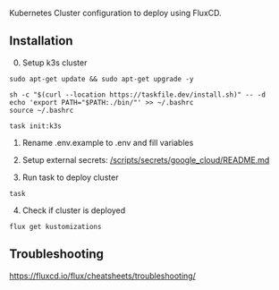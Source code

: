 Kubernetes Cluster configuration to deploy using FluxCD.

## Installation

0. Setup k3s cluster
```shell
sudo apt-get update && sudo apt-get upgrade -y

sh -c "$(curl --location https://taskfile.dev/install.sh)" -- -d
echo 'export PATH="$PATH:./bin/"' >> ~/.bashrc
source ~/.bashrc

task init:k3s
```

1. Rename .env.example to .env and fill variables

2. Setup external secrets: [/scripts/secrets/google_cloud/README.md](https://github.com/zs-dima/monitoring-stack-k3s/tree/main/scripts/secrets/google_cloud)

3. Run task to deploy cluster
```shell
task
```

4. Check if cluster is deployed
```shell
flux get kustomizations
```


## Troubleshooting

https://fluxcd.io/flux/cheatsheets/troubleshooting/
